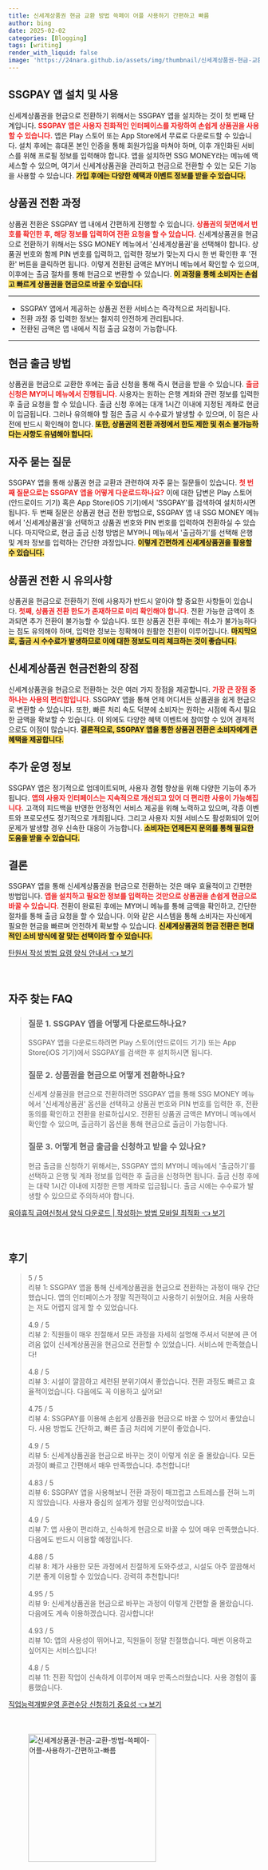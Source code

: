```yaml
---
title: 신세계상품권 현금 교환 방법 쓱페이 어플 사용하기 간편하고 빠름
author: bing
date: 2025-02-02
categories: [Blogging]
tags: [writing]
render_with_liquid: false
image: 'https://24nara.github.io/assets/img/thumbnail/신세계상품권-현금-교환-방법-쓱페이-어플-사용하기-간편하고-빠름.webp'
---
```



<h2 id='SSGPAY_앱_설치_및_사용'>SSGPAY 앱 설치 및 사용</h2>

<p>신세계상품권을 현금으로 전환하기 위해서는 SSGPAY 앱을 설치하는 것이 첫 번째 단계입니다. <b><span style="color: #ee2323;">SSGPAY 앱은 사용자 친화적인 인터페이스를 자랑하여 손쉽게 상품권을 사용할 수 있습니다.</span></b> 앱은 Play 스토어 또는 App Store에서 무료로 다운로드할 수 있습니다. 설치 후에는 휴대폰 본인 인증을 통해 회원가입을 마쳐야 하며, 이후 개인화된 서비스를 위해 프로필 정보를 입력해야 합니다. 앱을 설치하면 SSG MONEY라는 메뉴에 액세스할 수 있으며, 여기서 신세계상품권을 관리하고 현금으로 전환할 수 있는 모든 기능을 사용할 수 있습니다. <b><span style="background-color: #ffe066;">가입 후에는 다양한 혜택과 이벤트 정보를 받을 수 있습니다.</span></b></p>

<h2 id='상품권_전환_과정'>상품권 전환 과정</h2>

<p>상품권 전환은 SSGPAY 앱 내에서 간편하게 진행할 수 있습니다. <b><span style="color: #ee2323;">상품권의 뒷면에서 번호를 확인한 후, 해당 정보를 입력하여 전환 요청을 할 수 있습니다.</span></b> 신세계상품권을 현금으로 전환하기 위해서는 SSG MONEY 메뉴에서 '신세계상품권'을 선택해야 합니다. 상품권 번호와 함께 PIN 번호를 입력하고, 입력한 정보가 맞는지 다시 한 번 확인한 후 '전환' 버튼을 클릭하면 됩니다. 이렇게 전환된 금액은 MY머니 메뉴에서 확인할 수 있으며, 이후에는 출금 절차를 통해 현금으로 변환할 수 있습니다. <b><span style="background-color: #ffe066;">이 과정을 통해 소비자는 손쉽고 빠르게 상품권을 현금으로 바꿀 수 있습니다.</span></b></p>

<hr />

<ul>
    <li>SSGPAY 앱에서 제공하는 상품권 전환 서비스는 즉각적으로 처리됩니다.</li>
    <li>전환 과정 중 입력한 정보는 철저히 안전하게 관리됩니다.</li>
    <li>전환된 금액은 앱 내에서 직접 출금 요청이 가능합니다.</li>
</ul>

<hr />

<h2 id='현금_출금_방법'>현금 출금 방법</h2>

<p>상품권을 현금으로 교환한 후에는 출금 신청을 통해 즉시 현금을 받을 수 있습니다. <b><span style="color: #ee2323;">출금 신청은 MY머니 메뉴에서 진행됩니다.</span></b> 사용자는 원하는 은행 계좌와 관련 정보를 입력한 후 출금 요청을 할 수 있습니다. 출금 신청 후에는 대개 1시간 이내에 지정된 계좌로 현금이 입금됩니다. 그러나 유의해야 할 점은 출금 시 수수료가 발생할 수 있으며, 이 점은 사전에 반드시 확인해야 합니다. <b><span style="background-color: #ffe066;">또한, 상품권의 전환 과정에서 한도 제한 및 취소 불가능하다는 사항도 유념해야 합니다.</span></b></p>

<h2 id='자주_묻는_질문'>자주 묻는 질문</h2>

<p>SSGPAY 앱을 통해 상품권 현금 교환과 관련하여 자주 묻는 질문들이 있습니다. <b><span style="color: #ee2323;">첫 번째 질문으로는 SSGPAY 앱을 어떻게 다운로드하나요?</span></b> 이에 대한 답변은 Play 스토어(안드로이드 기기) 혹은 App Store(iOS 기기)에서 'SSGPAY'를 검색하여 설치하시면 됩니다. 두 번째 질문은 상품권 현금 전환 방법으로, SSGPAY 앱 내 SSG MONEY 메뉴에서 '신세계상품권'을 선택하고 상품권 번호와 PIN 번호를 입력하여 전환하실 수 있습니다. 마지막으로, 현금 출금 신청 방법은 MY머니 메뉴에서 '출금하기'를 선택해 은행 및 계좌 정보를 입력하는 간단한 과정입니다. <b><span style="background-color: #ffe066;">이렇게 간편하게 신세계상품권을 활용할 수 있습니다.</span></b></p>

<h2 id='상품권_전환_시_유의사항'>상품권 전환 시 유의사항</h2>

<p>상품권을 현금으로 전환하기 전에 사용자가 반드시 알아야 할 중요한 사항들이 있습니다. <b><span style="color: #ee2323;">첫째, 상품권 전환 한도가 존재하므로 미리 확인해야 합니다.</span></b> 전환 가능한 금액이 초과되면 추가 전환이 불가능할 수 있습니다. 또한 상품권 전환 후에는 취소가 불가능하다는 점도 유의해야 하며, 입력한 정보는 정확해야 원활한 전환이 이루어집니다. <b><span style="background-color: #ffe066;">마지막으로, 출금 시 수수료가 발생하므로 이에 대한 정보도 미리 체크하는 것이 좋습니다.</span></b></p>

<h2 id='신세계상품권_현금전환의_장점'>신세계상품권 현금전환의 장점</h2>

<p>신세계상품권을 현금으로 전환하는 것은 여러 가지 장점을 제공합니다. <b><span style="color: #ee2323;">가장 큰 장점 중 하나는 사용의 편리함입니다.</span></b> SSGPAY 앱을 통해 언제 어디서든 상품권을 쉽게 현금으로 변환할 수 있습니다. 또한, 빠른 처리 속도 덕분에 소비자는 원하는 시점에 즉시 필요한 금액을 확보할 수 있습니다. 이 외에도 다양한 혜택 이벤트에 참여할 수 있어 경제적으로도 이점이 많습니다. <b><span style="background-color: #ffe066;">결론적으로, SSGPAY 앱을 통한 상품권 전환은 소비자에게 큰 혜택을 제공합니다.</span></b></p>

<h2 id='추가_운영_정보'>추가 운영 정보</h2>

<p>SSGPAY 앱은 정기적으로 업데이트되며, 사용자 경험 향상을 위해 다양한 기능이 추가됩니다. <b><span style="color: #ee2323;">앱의 사용자 인터페이스는 지속적으로 개선되고 있어 더 편리한 사용이 가능해집니다.</span></b> 고객의 피드백을 반영한 안정적인 서비스 제공을 위해 노력하고 있으며, 각종 이벤트와 프로모션도 정기적으로 개최됩니다. 그리고 사용자 지원 서비스도 활성화되어 있어 문제가 발생할 경우 신속한 대응이 가능합니다. <b><span style="background-color: #ffe066;">소비자는 언제든지 문의를 통해 필요한 도움을 받을 수 있습니다.</span></b></p>

<h2 id='결론'>결론</h2>

<p>SSGPAY 앱을 통해 신세계상품권을 현금으로 전환하는 것은 매우 효율적이고 간편한 방법입니다. <b><span style="color: #ee2323;">앱을 설치하고 필요한 정보를 입력하는 것만으로 상품권을 손쉽게 현금으로 바꿀 수 있습니다.</span></b> 전환이 완료된 후에는 MY머니 메뉴를 통해 금액을 확인하고, 간단한 절차를 통해 출금 요청을 할 수 있습니다. 이와 같은 시스템을 통해 소비자는 자신에게 필요한 현금을 빠르며 안전하게 확보할 수 있습니다. <b><span style="background-color: #ffe066;">신세계상품권의 현금 전환은 현대적인 소비 방식에 잘 맞는 선택이라 할 수 있습니다.</span></b></p>


<p><a class="click-button" title="탄원서 작성 방법 요령 양식 안내서" href="https://24nara.github.io/posts/%ED%83%84%EC%9B%90%EC%84%9C-%EC%9E%91%EC%84%B1-%EB%B0%A9%EB%B2%95-%EC%9A%94%EB%A0%B9-%EC%96%91%EC%8B%9D-%EC%95%88%EB%82%B4%EC%84%9C/" rel="dofollow">탄원서 작성 방법 요령 양식 안내서 👈 보기</a></p><br>
<h2 id='자주_찾는_FAQ'>자주 찾는 FAQ</h2>
<div itemscope="" itemtype="https://schema.org/FAQPage"> 
<blockquote> 
<div itemscope="" itemprop="mainEntity" itemtype="https://schema.org/Question"> 
<h3 itemprop="name">질문 1. SSGPAY 앱을 어떻게 다운로드하나요?</h3> 
<div itemscope="" itemprop="acceptedAnswer" itemtype="https://schema.org/Answer"> 
<span itemprop="text"> 
<p>SSGPAY 앱을 다운로드하려면 Play 스토어(안드로이드 기기) 또는 App Store(iOS 기기)에서 SSGPAY를 검색한 후 설치하시면 됩니다.</p> 
</span> 
</div> 
</div> 

<div itemscope="" itemprop="mainEntity" itemtype="https://schema.org/Question"> 
<h3 itemprop="name">질문 2. 상품권을 현금으로 어떻게 전환하나요?</h3> 
<div itemscope="" itemprop="acceptedAnswer" itemtype="https://schema.org/Answer"> 
<span itemprop="text"> 
<p>신세계 상품권을 현금으로 전환하려면 SSGPAY 앱을 통해 SSG MONEY 메뉴에서 '신세계상품권' 옵션을 선택하고 상품권 번호와 PIN 번호를 입력한 후, 전환 동의를 확인하고 전환을 완료하십시오. 전환된 상품권 금액은 MY머니 메뉴에서 확인할 수 있으며, 출금하기 옵션을 통해 현금으로 출금이 가능합니다.</p> 
</span> 
</div> 
</div> 

<div itemscope="" itemprop="mainEntity" itemtype="https://schema.org/Question"> 
<h3 itemprop="name">질문 3. 어떻게 현금 출금을 신청하고 받을 수 있나요?</h3> 
<div itemscope="" itemprop="acceptedAnswer" itemtype="https://schema.org/Answer"> 
<span itemprop="text"> 
<p>현금 출금을 신청하기 위해서는, SSGPAY 앱의 MY머니 메뉴에서 '출금하기'를 선택하고 은행 및 계좌 정보를 입력한 후 출금을 신청하면 됩니다. 출금 신청 후에는 대략 1시간 이내에 지정한 은행 계좌로 입금됩니다. 출금 시에는 수수료가 발생할 수 있으므로 주의하셔야 합니다.</p> 
</span> 
</div> 
</div> 
</blockquote> 
</div>
<p><a class="click-button" title="육아휴직 급여신청서 양식 다운로드 | 작성하는 방법 모바일 최적화" href="https://24nara.github.io/posts/%EC%9C%A1%EC%95%84%ED%9C%B4%EC%A7%81-%EA%B8%89%EC%97%AC%EC%8B%A0%EC%B2%AD%EC%84%9C-%EC%96%91%EC%8B%9D-%EB%8B%A4%EC%9A%B4%EB%A1%9C%EB%93%9C-%EC%9E%91%EC%84%B1%ED%95%98%EB%8A%94-%EB%B0%A9%EB%B2%95-%EB%AA%A8%EB%B0%94%EC%9D%BC-%EC%B5%9C%EC%A0%81%ED%99%94/" rel="dofollow">육아휴직 급여신청서 양식 다운로드 | 작성하는 방법 모바일 최적화 👈 보기</a></p><br>
<h2 id='후기'>후기</h2>
<div itemscope itemtype="https://schema.org/Product">
  <blockquote>
  <div itemprop="review" itemscope itemtype="https://schema.org/Review">
      <div itemprop="reviewRating" itemscope itemtype="https://schema.org/Rating"> <span itemprop="ratingValue">5</span> / <span itemprop="bestRating">5</span> </div>
      <span itemprop="reviewBody">리뷰 1: SSGPAY 앱을 통해 신세계상품권을 현금으로 전환하는 과정이 매우 간단했습니다. 앱의 인터페이스가 정말 직관적이고 사용하기 쉬웠어요. 처음 사용하는 저도 어렵지 않게 할 수 있었습니다.</span>
  </div>
  <br>
  <div itemprop="review" itemscope itemtype="https://schema.org/Review">
      <div itemprop="reviewRating" itemscope itemtype="https://schema.org/Rating"> <span itemprop="ratingValue">4.9</span> / <span itemprop="bestRating">5</span> </div>
      <span itemprop="reviewBody">리뷰 2: 직원들이 매우 친절해서 모든 과정을 자세히 설명해 주셔서 덕분에 큰 어려움 없이 신세계상품권을 현금으로 전환할 수 있었습니다. 서비스에 만족했습니다!</span>
  </div>
  <br>
  <div itemprop="review" itemscope itemtype="https://schema.org/Review">
      <div itemprop="reviewRating" itemscope itemtype="https://schema.org/Rating"> <span itemprop="ratingValue">4.8</span> / <span itemprop="bestRating">5</span> </div>
      <span itemprop="reviewBody">리뷰 3: 시설이 깔끔하고 세련된 분위기여서 좋았습니다. 전환 과정도 빠르고 효율적이었습니다. 다음에도 꼭 이용하고 싶어요!</span>
  </div>
  <br>
  <div itemprop="review" itemscope itemtype="https://schema.org/Review">
      <div itemprop="reviewRating" itemscope itemtype="https://schema.org/Rating"> <span itemprop="ratingValue">4.75</span> / <span itemprop="bestRating">5</span> </div>
      <span itemprop="reviewBody">리뷰 4: SSGPAY를 이용해 손쉽게 상품권을 현금으로 바꿀 수 있어서 좋았습니다. 사용 방법도 간단하고, 빠른 출금 처리에 기분이 좋았습니다.</span>
  </div>
  <br>
  <div itemprop="review" itemscope itemtype="https://schema.org/Review">
      <div itemprop="reviewRating" itemscope itemtype="https://schema.org/Rating"> <span itemprop="ratingValue">4.9</span> / <span itemprop="bestRating">5</span> </div>
      <span itemprop="reviewBody">리뷰 5: 신세계상품권을 현금으로 바꾸는 것이 이렇게 쉬운 줄 몰랐습니다. 모든 과정이 빠르고 간편해서 매우 만족했습니다. 추천합니다!</span>
  </div>
  <br>
  <div itemprop="review" itemscope itemtype="https://schema.org/Review">
      <div itemprop="reviewRating" itemscope itemtype="https://schema.org/Rating"> <span itemprop="ratingValue">4.83</span> / <span itemprop="bestRating">5</span> </div>
      <span itemprop="reviewBody">리뷰 6: SSGPAY 앱을 사용해보니 전환 과정이 매끄럽고 스트레스를 전혀 느끼지 않았습니다. 사용자 중심의 설계가 정말 인상적이었습니다.</span>
  </div>
  <br>
  <div itemprop="review" itemscope itemtype="https://schema.org/Review">
      <div itemprop="reviewRating" itemscope itemtype="https://schema.org/Rating"> <span itemprop="ratingValue">4.9</span> / <span itemprop="bestRating">5</span> </div>
      <span itemprop="reviewBody">리뷰 7: 앱 사용이 편리하고, 신속하게 현금으로 바꿀 수 있어 매우 만족했습니다. 다음에도 반드시 이용할 예정입니다.</span>
  </div>
  <br>
  <div itemprop="review" itemscope itemtype="https://schema.org/Review">
      <div itemprop="reviewRating" itemscope itemtype="https://schema.org/Rating"> <span itemprop="ratingValue">4.88</span> / <span itemprop="bestRating">5</span> </div>
      <span itemprop="reviewBody">리뷰 8: 제가 사용한 모든 과정에서 친절하게 도와주셨고, 시설도 아주 깔끔해서 기분 좋게 이용할 수 있었습니다. 강력히 추천합니다!</span>
  </div>
  <br>
  <div itemprop="review" itemscope itemtype="https://schema.org/Review">
      <div itemprop="reviewRating" itemscope itemtype="https://schema.org/Rating"> <span itemprop="ratingValue">4.95</span> / <span itemprop="bestRating">5</span> </div>
      <span itemprop="reviewBody">리뷰 9: 신세계상품권을 현금으로 바꾸는 과정이 이렇게 간편할 줄 몰랐습니다. 다음에도 계속 이용하겠습니다. 감사합니다!</span>
  </div>
  <br>
  <div itemprop="review" itemscope itemtype="https://schema.org/Review">
      <div itemprop="reviewRating" itemscope itemtype="https://schema.org/Rating"> <span itemprop="ratingValue">4.93</span> / <span itemprop="bestRating">5</span> </div>
      <span itemprop="reviewBody">리뷰 10: 앱의 사용성이 뛰어나고, 직원들이 정말 친절했습니다. 매번 이용하고 싶어지는 서비스입니다!</span>
  </div>
  <br>
  <div itemprop="review" itemscope itemtype="https://schema.org/Review">
      <div itemprop="reviewRating" itemscope itemtype="https://schema.org/Rating"> <span itemprop="ratingValue">4.8</span> / <span itemprop="bestRating">5</span> </div>
      <span itemprop="reviewBody">리뷰 11: 전환 작업이 신속하게 이루어져 매우 만족스러웠습니다. 사용 경험이 훌륭했습니다.</span>
  </div>
  </blockquote>
</div>
<p><a class="click-button" title="직업능력개발운영 훈련수당 신청하기 중요성" href="https://24nara.github.io/posts/%EC%A7%81%EC%97%85%EB%8A%A5%EB%A0%A5%EA%B0%9C%EB%B0%9C%EC%9A%B4%EC%98%81-%ED%9B%88%EB%A0%A8%EC%88%98%EB%8B%B9-%EC%8B%A0%EC%B2%AD%ED%95%98%EA%B8%B0-%EC%A4%91%EC%9A%94%EC%84%B1/" rel="dofollow">직업능력개발운영 훈련수당 신청하기 중요성 👈 보기</a></p><br>
<figure class="image"><img src="https://24nara.github.io/assets/img/thumbnail/신세계상품권-현금-교환-방법-쓱페이-어플-사용하기-간편하고-빠름.webp" alt="신세계상품권-현금-교환-방법-쓱페이-어플-사용하기-간편하고-빠름" width="256" height="256"></figure>